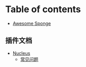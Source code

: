 # Table of contents

* [Awesome Sponge](README.md)

## 插件文档

* [Nucleus](cha-jian-wen-dang/nucleus/README.md)
  * [常见问题](cha-jian-wen-dang/nucleus/chang-jian-wen-ti.md)

